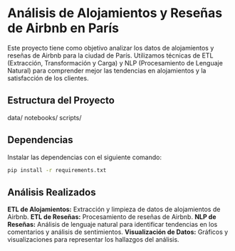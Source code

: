 # Análisis de Alojamientos y Reseñas de Airbnb en París

Este proyecto tiene como objetivo analizar los datos de alojamientos y reseñas de Airbnb para la ciudad de París. Utilizamos técnicas de ETL (Extracción, Transformación y Carga) y NLP (Procesamiento de Lenguaje Natural) para comprender mejor las tendencias en alojamientos y la satisfacción de los clientes.

## Estructura del Proyecto

data/
notebooks/
scripts/

## Dependencias

Instalar las dependencias con el siguiente comando:

```sh
pip install -r requirements.txt
```

## Análisis Realizados

**ETL de Alojamientos:** Extracción y limpieza de datos de alojamientos de Airbnb.
**ETL de Reseñas:** Procesamiento de reseñas de Airbnb.
**NLP de Reseñas:** Análisis de lenguaje natural para identificar tendencias en los comentarios y análisis de sentimientos.
**Visualización de Datos:** Gráficos y visualizaciones para representar los hallazgos del análisis.